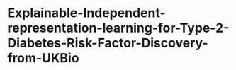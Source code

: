 # Explainable-Independent-representation-learning-for-Type-2-Diabetes-Risk-Factor-Discovery-from-UKBio